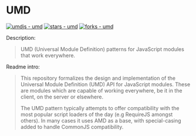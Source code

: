 # UMD

[![umdjs - umd](https://img.shields.io/static/v1?label=umdjs&message=umd&color=5d15a1&logo=github)](https://github.com/umdjs/umd)
[![stars - umd](https://img.shields.io/github/stars/umdjs/umd?style=social)](https://github.com/umdjs/umd)
[![forks - umd](https://img.shields.io/github/forks/umdjs/umd?style=social)](https://github.com/umdjs/umd)

Description:

> UMD (Universal Module Definition) patterns for JavaScript modules that work everywhere.

Readme intro:

> This repository formalizes the design and implementation of the Universal Module Definition (UMD) API for JavaScript modules. These are modules which are capable of working everywhere, be it in the client, on the server or elsewhere.
>
> The UMD pattern typically attempts to offer compatibility with the most popular script loaders of the day (e.g RequireJS amongst others). In many cases it uses AMD as a base, with special-casing added to handle CommonJS compatibility.
